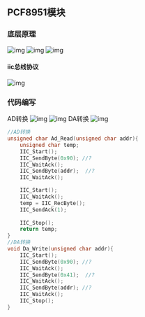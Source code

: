 ## PCF8951模块
### 底层原理
![img](https://img2023.cnblogs.com/blog/3583913/202503/3583913-20250305224942414-576689060.png)
![img](https://img2023.cnblogs.com/blog/3583913/202503/3583913-20250305225800939-586439045.png)
![img](https://img2023.cnblogs.com/blog/3583913/202503/3583913-20250305230607253-2048165507.png)

#### iic总线协议
![img](https://img2023.cnblogs.com/blog/3583913/202503/3583913-20250305231226902-1260325038.png)


### 代码编写
AD转换
![img](https://img2023.cnblogs.com/blog/3583913/202503/3583913-20250305233213221-1958587324.png)
![img](https://img2023.cnblogs.com/blog/3583913/202503/3583913-20250305233519952-1429418789.png)
DA转换
![img](https://img2023.cnblogs.com/blog/3583913/202503/3583913-20250305234609539-1532625651.png)
```cpp
//AD转换
unsigned char Ad_Read(unsigned char addr){
    unsigned char temp;
    IIC_Start();
    IIC_SendByte(0x90); //?
    IIC_WaitAck();
    IIC_SendByte(addr);  //?
    IIC_WaitAck();

    IIC_Start();   
    IIC_WaitAck();   
    temp = IIC_RecByte();
    IIC_SendAck(1);
    
    IIC_Stop();
    return temp;
}
//DA转换
void Da_Write(unsigned char addr){
    IIC_Start();
    IIC_SendByte(0x90); //?
    IIC_WaitAck();
    IIC_SendByte(0x41);  //?
    IIC_WaitAck();
    IIC_SendByte(addr); //?
    IIC_WaitAck();
    IIC_Stop();
}
```
